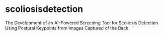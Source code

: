 # scoliosisdetection
The Development of an AI-Powered Screening Tool for Scoliosis Detection Using Postural Keypoints from Images Captured of the Back

